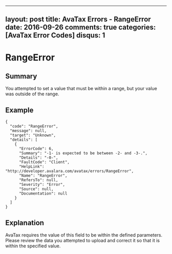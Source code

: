
---
layout: post
title: AvaTax Errors - RangeError
date: 2016-09-26
comments: true
categories: [AvaTax Error Codes]
disqus: 1
---

# RangeError

## Summary

You attempted to set a value that must be within a range, but your value was outside of the range.

## Example

    {
      "code": "RangeError",
      "message": null,
      "target": "Unknown",
      "details": [
        {
          "ErrorCode": 6,
          "Summary": "-1- is expected to be between -2- and -3-.",
          "Details": "-0-",
          "FaultCode": "Client",
          "HelpLink": "http://developer.avalara.com/avatax/errors/RangeError",
          "Name": "RangeError",
          "RefersTo": null,
          "Severity": "Error",
          "Source": null,
          "Documentation": null
        }
      ]
    }

## Explanation

AvaTax requires the value of this field to be within the defined parameters.  Please review the data you attempted to upload and correct it so that it is within the specified value.
